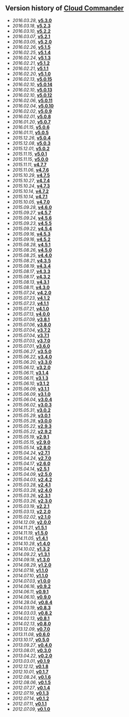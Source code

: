 Version history of [Cloud Commander](http://cloudcmd.io "Cloud Commander")
---------------
- *2016.03.28*, **[v5.3.0](//github.com/cloudcmd/archive/raw/master/cloudcmd-v5.3.0.tar.gz)**
- *2016.03.18*, **[v5.2.3](//github.com/cloudcmd/archive/raw/master/cloudcmd-v5.2.3.tar.gz)**
- *2016.03.10*, **[v5.2.2](//github.com/cloudcmd/archive/raw/master/cloudcmd-v5.2.2.tar.gz)**
- *2016.03.07*, **[v5.2.1](//github.com/cloudcmd/archive/raw/master/cloudcmd-v5.2.1.tar.gz)**
- *2016.03.05*, **[v5.2.0](//github.com/cloudcmd/archive/raw/master/cloudcmd-v5.2.0.tar.gz)**
- *2016.02.26*, **[v5.1.5](//github.com/cloudcmd/archive/raw/master/cloudcmd-v5.1.5.tar.gz)**
- *2016.02.25*, **[v5.1.4](//github.com/cloudcmd/archive/raw/master/cloudcmd-v5.1.4.tar.gz)**
- *2016.02.24*, **[v5.1.3](//github.com/cloudcmd/archive/raw/master/cloudcmd-v5.1.3.tar.gz)**
- *2016.02.21*, **[v5.1.2](//github.com/cloudcmd/archive/raw/master/cloudcmd-v5.1.2.tar.gz)**
- *2016.02.21*, **[v5.1.1](//github.com/cloudcmd/archive/raw/master/cloudcmd-v5.1.1.tar.gz)**
- *2016.02.20*, **[v5.1.0](//github.com/cloudcmd/archive/raw/master/cloudcmd-v5.1.0.tar.gz)**
- *2016.02.13*, **[v5.0.15](//github.com/cloudcmd/archive/raw/master/cloudcmd-v5.0.15.tar.gz)**
- *2016.02.10*, **[v5.0.14](//github.com/cloudcmd/archive/raw/master/cloudcmd-v5.0.14.tar.gz)**
- *2016.02.10*, **[v5.0.13](//github.com/cloudcmd/archive/raw/master/cloudcmd-v5.0.13.tar.gz)**
- *2016.02.10*, **[v5.0.12](//github.com/cloudcmd/archive/raw/master/cloudcmd-v5.0.12.tar.gz)**
- *2016.02.06*, **[v5.0.11](//github.com/cloudcmd/archive/raw/master/cloudcmd-v5.0.11.tar.gz)**
- *2016.02.04*, **[v5.0.10](//github.com/cloudcmd/archive/raw/master/cloudcmd-v5.0.10.tar.gz)**
- *2016.02.02*, **[v5.0.9](//github.com/cloudcmd/archive/raw/master/cloudcmd-v5.0.9.tar.gz)**
- *2016.02.01*, **[v5.0.8](//github.com/cloudcmd/archive/raw/master/cloudcmd-v5.0.8.tar.gz)**
- *2016.01.20*, **[v5.0.7](//github.com/cloudcmd/archive/raw/master/cloudcmd-v5.0.7.tar.gz)**
- *2016.01.15*, **[v5.0.6](//github.com/cloudcmd/archive/raw/master/cloudcmd-v5.0.6.tar.gz)**
- *2016.01.11*, **[v5.0.5](//github.com/cloudcmd/archive/raw/master/cloudcmd-v5.0.5.tar.gz)**
- *2015.12.26*, **[v5.0.4](//github.com/cloudcmd/archive/raw/master/cloudcmd-v5.0.4.tar.gz)**
- *2015.12.08*, **[v5.0.3](//github.com/cloudcmd/archive/raw/master/cloudcmd-v5.0.3.tar.gz)**
- *2015.12.01*, **[v5.0.2](//github.com/cloudcmd/archive/raw/master/cloudcmd-v5.0.2.tar.gz)**
- *2015.11.15*, **[v5.0.1](//github.com/cloudcmd/archive/raw/master/cloudcmd-v5.0.1.tar.gz)**
- *2015.11.15*, **[v5.0.0](//github.com/cloudcmd/archive/raw/master/cloudcmd-v5.0.0.tar.gz)**
- *2015.11.11*, **[v4.7.7](//github.com/cloudcmd/archive/raw/master/cloudcmd-v4.7.7.tar.gz)**
- *2015.11.06*, **[v4.7.6](//github.com/cloudcmd/archive/raw/master/cloudcmd-v4.7.6.tar.gz)**
- *2015.10.29*, **[v4.7.5](//github.com/cloudcmd/archive/raw/master/cloudcmd-v4.7.5.tar.gz)**
- *2015.10.27*, **[v4.7.4](//github.com/cloudcmd/archive/raw/master/cloudcmd-v4.7.4.tar.gz)**
- *2015.10.24*, **[v4.7.3](//github.com/cloudcmd/archive/raw/master/cloudcmd-v4.7.3.tar.gz)**
- *2015.10.14*, **[v4.7.2](//github.com/cloudcmd/archive/raw/master/cloudcmd-v4.7.2.tar.gz)**
- *2015.10.14*, **[v4.7.1](//github.com/cloudcmd/archive/raw/master/cloudcmd-v4.7.1.tar.gz)**
- *2015.10.05*, **[v4.7.0](//github.com/cloudcmd/archive/raw/master/cloudcmd-v4.7.0.tar.gz)**
- *2015.09.28*, **[v4.6.0](//github.com/cloudcmd/archive/raw/master/cloudcmd-v4.6.0.tar.gz)**
- *2015.09.27*, **[v4.5.7](//github.com/cloudcmd/archive/raw/master/cloudcmd-v4.5.7.tar.gz)**
- *2015.09.24*, **[v4.5.6](//github.com/cloudcmd/archive/raw/master/cloudcmd-v4.5.6.tar.gz)**
- *2015.09.23*, **[v4.5.5](//github.com/cloudcmd/archive/raw/master/cloudcmd-v4.5.5.tar.gz)**
- *2015.09.22*, **[v4.5.4](//github.com/cloudcmd/archive/raw/master/cloudcmd-v4.5.4.tar.gz)**
- *2015.09.16*, **[v4.5.3](//github.com/cloudcmd/archive/raw/master/cloudcmd-v4.5.3.tar.gz)**
- *2015.09.16*, **[v4.5.2](//github.com/cloudcmd/archive/raw/master/cloudcmd-v4.5.2.tar.gz)**
- *2015.08.28*, **[v4.5.1](//github.com/cloudcmd/archive/raw/master/cloudcmd-v4.5.1.tar.gz)**
- *2015.08.26*, **[v4.5.0](//github.com/cloudcmd/archive/raw/master/cloudcmd-v4.5.0.tar.gz)**
- *2015.08.25*, **[v4.4.0](//github.com/cloudcmd/archive/raw/master/cloudcmd-v4.4.0.tar.gz)**
- *2015.08.21*, **[v4.3.5](//github.com/cloudcmd/archive/raw/master/cloudcmd-v4.3.5.tar.gz)**
- *2015.08.19*, **[v4.3.4](//github.com/cloudcmd/archive/raw/master/cloudcmd-v4.3.4.tar.gz)**
- *2015.08.17*, **[v4.3.3](//github.com/cloudcmd/archive/raw/master/cloudcmd-v4.3.3.tar.gz)**
- *2015.08.17*, **[v4.3.2](//github.com/cloudcmd/archive/raw/master/cloudcmd-v4.3.2.tar.gz)**
- *2015.08.13*, **[v4.3.1](//github.com/cloudcmd/archive/raw/master/cloudcmd-v4.3.1.tar.gz)**
- *2015.08.11*, **[v4.3.0](//github.com/cloudcmd/archive/raw/master/cloudcmd-v4.3.0.tar.gz)**
- *2015.07.24*, **[v4.2.0](//github.com/cloudcmd/archive/raw/master/cloudcmd-v4.2.0.tar.gz)**
- *2015.07.23*, **[v4.1.2](//github.com/cloudcmd/archive/raw/master/cloudcmd-v4.1.2.tar.gz)**
- *2015.07.23*, **[v4.1.1](//github.com/cloudcmd/archive/raw/master/cloudcmd-v4.1.1.tar.gz)**
- *2015.07.21*, **[v4.1.0](//github.com/cloudcmd/archive/raw/master/cloudcmd-v4.1.0.tar.gz)**
- *2015.07.13*, **[v4.0.0](//github.com/cloudcmd/archive/raw/master/cloudcmd-v4.0.0.tar.gz)**
- *2015.07.09*, **[v3.8.1](//github.com/cloudcmd/archive/raw/master/cloudcmd-v3.8.1.tar.gz)**
- *2015.07.06*, **[v3.8.0](//github.com/cloudcmd/archive/raw/master/cloudcmd-v3.8.0.tar.gz)**
- *2015.07.04*, **[v3.7.2](//github.com/cloudcmd/archive/raw/master/cloudcmd-v3.7.2.tar.gz)**
- *2015.07.04*, **[v3.7.1](//github.com/cloudcmd/archive/raw/master/cloudcmd-v3.7.1.tar.gz)**
- *2015.07.03*, **[v3.7.0](//github.com/cloudcmd/archive/raw/master/cloudcmd-v3.7.0.tar.gz)**
- *2015.07.01*, **[v3.6.0](//github.com/cloudcmd/archive/raw/master/cloudcmd-v3.6.0.tar.gz)**
- *2015.06.27*, **[v3.5.0](//github.com/cloudcmd/archive/raw/master/cloudcmd-v3.5.0.tar.gz)**
- *2015.06.22*, **[v3.4.0](//github.com/cloudcmd/archive/raw/master/cloudcmd-v3.4.0.tar.gz)**
- *2015.06.20*, **[v3.3.0](//github.com/cloudcmd/archive/raw/master/cloudcmd-v3.3.0.tar.gz)**
- *2015.06.12*, **[v3.2.0](//github.com/cloudcmd/archive/raw/master/cloudcmd-v3.2.0.tar.gz)**
- *2015.06.11*, **[v3.1.4](//github.com/cloudcmd/archive/raw/master/cloudcmd-v3.1.4.tar.gz)**
- *2015.06.11*, **[v3.1.3](//github.com/cloudcmd/archive/raw/master/cloudcmd-v3.1.3.tar.gz)**
- *2015.06.10*, **[v3.1.2](//github.com/cloudcmd/archive/raw/master/cloudcmd-v3.1.2.tar.gz)**
- *2015.06.09*, **[v3.1.1](//github.com/cloudcmd/archive/raw/master/cloudcmd-v3.1.1.tar.gz)**
- *2015.06.09*, **[v3.1.0](//github.com/cloudcmd/archive/raw/master/cloudcmd-v3.1.0.tar.gz)**
- *2015.06.04*, **[v3.0.4](//github.com/cloudcmd/archive/raw/master/cloudcmd-v3.0.4.tar.gz)**
- *2015.06.02*, **[v3.0.3](//github.com/cloudcmd/archive/raw/master/cloudcmd-v3.0.3.tar.gz)**
- *2015.05.31*, **[v3.0.2](//github.com/cloudcmd/archive/raw/master/cloudcmd-v3.0.2.tar.gz)**
- *2015.05.29*, **[v3.0.1](//github.com/cloudcmd/archive/raw/master/cloudcmd-v3.0.1.tar.gz)**
- *2015.05.28*, **[v3.0.0](//github.com/cloudcmd/archive/raw/master/cloudcmd-v3.0.0.tar.gz)**
- *2015.05.22*, **[v2.9.3](//github.com/cloudcmd/archive/raw/master/cloudcmd-v2.9.3.tar.gz)**
- *2015.05.22*, **[v2.9.2](//github.com/cloudcmd/archive/raw/master/cloudcmd-v2.9.2.tar.gz)**
- *2015.05.19*, **[v2.9.1](//github.com/cloudcmd/archive/raw/master/cloudcmd-v2.9.1.tar.gz)**
- *2015.05.15*, **[v2.9.0](//github.com/cloudcmd/archive/raw/master/cloudcmd-v2.9.0.tar.gz)**
- *2015.05.14*, **[v2.8.0](//github.com/cloudcmd/archive/raw/master/cloudcmd-v2.8.0.tar.gz)**
- *2015.04.24*, **[v2.7.1](//github.com/cloudcmd/archive/raw/master/cloudcmd-v2.7.1.tar.gz)**
- *2015.04.24*, **[v2.7.0](//github.com/cloudcmd/archive/raw/master/cloudcmd-v2.7.0.tar.gz)**
- *2015.04.17*, **[v2.6.0](//github.com/cloudcmd/archive/raw/master/cloudcmd-v2.6.0.tar.gz)**
- *2015.04.14*, **[v2.5.1](//github.com/cloudcmd/archive/raw/master/cloudcmd-v2.5.1.tar.gz)**
- *2015.04.09*, **[v2.5.0](//github.com/cloudcmd/archive/raw/master/cloudcmd-v2.5.0.tar.gz)**
- *2015.04.03*, **[v2.4.2](//github.com/cloudcmd/archive/raw/master/cloudcmd-v2.4.2.tar.gz)**
- *2015.03.28*, **[v2.4.1](//github.com/cloudcmd/archive/raw/master/cloudcmd-v2.4.1.tar.gz)**
- *2015.03.28*, **[v2.4.0](//github.com/cloudcmd/archive/raw/master/cloudcmd-v2.4.0.tar.gz)**
- *2015.03.26*, **[v2.3.1](//github.com/cloudcmd/archive/raw/master/cloudcmd-v2.3.1.tar.gz)**
- *2015.03.26*, **[v2.3.0](//github.com/cloudcmd/archive/raw/master/cloudcmd-v2.3.0.tar.gz)**
- *2015.03.19*, **[v2.2.1](//github.com/cloudcmd/archive/raw/master/cloudcmd-v2.2.1.zip)**
- *2015.03.13*, **[v2.2.0](//github.com/cloudcmd/archive/raw/master/cloudcmd-v2.2.0.zip)**
- *2015.02.02*, **[v2.1.0](//github.com/cloudcmd/archive/raw/master/cloudcmd-v2.1.0.zip)**
- *2014.12.09*, **[v2.0.0](//github.com/cloudcmd/archive/raw/master/cloudcmd-v2.0.0.zip)**
- *2014.11.21*, **[v1.5.1](//github.com/cloudcmd/archive/raw/master/cloudcmd-v1.5.1.zip)**
- *2014.11.19*, **[v1.5.0](//github.com/cloudcmd/archive/raw/master/cloudcmd-v1.5.0.zip)**
- *2014.11.05*, **[v1.4.1](//github.com/cloudcmd/archive/raw/master/cloudcmd-v1.4.1.zip)**
- *2014.10.28*, **[v1.4.0](//github.com/cloudcmd/archive/raw/master/cloudcmd-v1.4.0.zip)**
- *2014.10.02*, **[v1.3.2](//github.com/cloudcmd/archive/raw/master/cloudcmd-v1.3.2.zip)**
- *2014.09.22*, **[v1.3.1](//github.com/cloudcmd/archive/raw/master/cloudcmd-v1.3.1.zip)**
- *2014.09.18*, **[v1.3.0](//github.com/cloudcmd/archive/raw/master/cloudcmd-v1.3.0.zip)**
- *2014.08.29*, **[v1.2.0](//github.com/cloudcmd/archive/raw/master/cloudcmd-v1.2.0.zip)**
- *2014.07.18*, **[v1.1.0](//github.com/cloudcmd/archive/raw/master/cloudcmd-v1.1.1.zip)**
- *2014.07.10*, **[v1.1.0](//github.com/cloudcmd/archive/raw/master/cloudcmd-v1.1.0.zip)**
- *2014.07.03*, **[v1.0.0](//github.com/cloudcmd/archive/raw/master/cloudcmd-v1.0.0.zip)**
- *2014.06.16*, **[v0.9.2](//github.com/cloudcmd/archive/raw/master/cloudcmd-v0.9.2.zip)**
- *2014.06.11*, **[v0.9.1](//github.com/cloudcmd/archive/raw/master/cloudcmd-v0.9.1.zip)**
- *2014.06.10*, **[v0.9.0](//github.com/cloudcmd/archive/raw/master/cloudcmd-v0.9.0.zip)**
- *2014.28.04*, **[v0.8.4](//github.com/cloudcmd/archive/raw/master/cloudcmd-v0.8.4.zip)**
- *2014.03.19*, **[v0.8.3](//github.com/cloudcmd/archive/raw/master/cloudcmd-v0.8.3.zip)**
- *2014.03.03*, **[v0.8.2](//github.com/cloudcmd/archive/raw/master/cloudcmd-v0.8.2.zip)**
- *2014.02.13*, **[v0.8.1](//github.com/cloudcmd/archive/raw/master/cloudcmd-v0.8.1.zip)**
- *2014.02.13*, **[v0.8.0](//github.com/cloudcmd/archive/raw/master/cloudcmd-v0.8.0.zip)**
- *2013.12.09*, **[v0.7.0](//github.com/cloudcmd/archive/raw/master/cloudcmd-v0.7.0.zip)**
- *2013.11.08*, **[v0.6.0](//github.com/cloudcmd/archive/raw/master/cloudcmd-v0.6.0.zip)**
- *2013.10.17*, **[v0.5.0](//github.com/cloudcmd/archive/raw/master/cloudcmd-v0.5.0.zip)**
- *2013.09.27*, **[v0.4.0](//github.com/cloudcmd/archive/raw/master/cloudcmd-v0.4.0.zip)**
- *2013.08.01*, **[v0.3.0](//github.com/cloudcmd/archive/raw/master/cloudcmd-v0.3.0.zip)**
- *2013.04.22*, **[v0.2.0](//github.com/cloudcmd/archive/raw/master/cloudcmd-v0.2.0.zip)**
- *2013.03.01*, **[v0.1.9](//github.com/cloudcmd/archive/raw/master/cloudcmd-v0.1.9.zip)**
- *2012.12.12*, **[v0.1.8](//github.com/cloudcmd/archive/raw/master/cloudcmd-v0.1.8.zip)**
- *2012.10.01*, **[v0.1.7](//github.com/cloudcmd/archive/raw/master/cloudcmd-v0.1.7.zip)**
- *2012.08.24*, **[v0.1.6](//github.com/cloudcmd/archive/raw/master/cloudcmd-v0.1.6.zip)**
- *2012.08.06*, **[v0.1.5](//github.com/cloudcmd/archive/raw/master/cloudcmd-v0.1.5.zip)**
- *2012.07.27*, **[v0.1.4](//github.com/cloudcmd/archive/raw/master/cloudcmd-v0.1.4.zip)**
- *2012.07.19*, **[v0.1.3](//github.com/cloudcmd/archive/raw/master/cloudcmd-v0.1.3.zip)**
- *2012.07.14*, **[v0.1.2](//github.com/cloudcmd/archive/raw/master/cloudcmd-v0.1.2.zip)**
- *2012.07.11*, **[v0.1.1](//github.com/cloudcmd/archive/raw/master/cloudcmd-v0.1.1.zip)**
- *2012.07.09*, **[v0.1.0](//github.com/cloudcmd/archive/raw/master/cloudcmd-v0.1.0.zip)**
